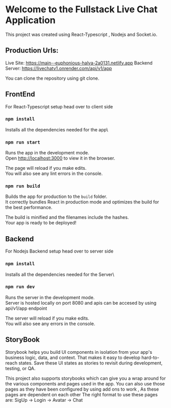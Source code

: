 
# Welcome to the Fullstack Live Chat Application

This project was created using React-Typescript , Nodejs and Socket.io.

## Production Urls:

Live Site: https://main--euphonious-halva-2a0131.netlify.app
Backend Server: https://livechatv1.onrender.com/api/v1/app

You can clone the repository using git clone.

## FrontEnd

For React-Typescript setup head over to client side 

### `npm install`

Installs all the dependencies needed for the app\

### `npm run start`

Runs the app in the development mode.\
Open [http://localhost:3000](http://localhost:3000) to view it in the browser.

The page will reload if you make edits.\
You will also see any lint errors in the console.

### `npm run build`

Builds the app for production to the `build` folder.\
It correctly bundles React in production mode and optimizes the build for the best performance.

The build is minified and the filenames include the hashes.\
Your app is ready to be deployed!

## Backend

For Nodejs Backend setup head over to server side 

### `npm install`

Installs all the dependencies needed for the Server\

### `npm run dev`

Runs the server in the development mode.\
Server is hosted locally on port 8080 and apis can be accesed by using api/v1/app endpoint

The server will reload if you make edits.\
You will also see any errors in the console.


## StoryBook

Storybook helps you build UI components in isolation from your app's business logic, data, and context. That makes it easy to develop hard-to-reach states. Save these UI states as stories to revisit during development, testing, or QA.

This project also supports storybooks which can give you a wrap around for the various components and pages used in the app.
You can also use those pages as they have been configured by using add ons to work , As these pages are dependent on each other 
The right format to use these pages are: SigUp -> Login -> Avatar -> Chat

